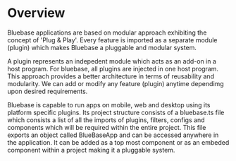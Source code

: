 # Overview

Bluebase applications are based on modular approach exhibiting the concept of 'Plug & Play'. Every feature is imported as a separate module (plugin) which makes Bluebase a pluggable and modular system. 

A plugin represents an indepedent module which acts as an add-on in a host program. For bluebase, all plugins are injected in one host program. This approach provides a better architecture in terms of reusability and modularity. We can add or modify any feature (plugin) anytime dependimg upon desired requirements.

Bluebase is capable to run apps on mobile, web and desktop using its platform specific plugins. Its project structure consists of a bluebase.ts file which consists a list of all the imports of plugins, filters, configs and components which will be required within the entire project. This file exports an object called BlueBaseApp and can be accessed anywhere in the application. It can be added as a top most component or as an embeded component within a project making it a pluggable system.

